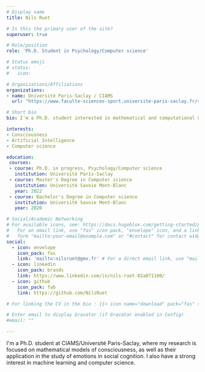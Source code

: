 ```yaml
---
# Display name
title: Nils Ruet

# Is this the primary user of the site?
superuser: true

# Role/position
role: 'Ph.D. Student in Psychology/Computer science'

# Status emoji
# status:
#   icon:

# Organizations/Affiliations
organizations:
- name: Université Paris-Saclay / CIAMS
  url: "https://www.faculte-sciences-sport.universite-paris-saclay.fr/recherche/presentation-unite-de-recherche-ciams"

# Short bio
bio: I'm a Ph.D. student interested in mathematical and computational models of consciousness.

interests:
- Consciousness
- Artificial Intelligence
- Computer science

education:
 courses:
 - course: Ph.D. in progress, Psychology/Computer science
   institution: Université Paris-Saclay
 - course: Master's Degree in Computer science
   institution: Université Savoie Mont-Blanc
   year: 2022
 - course: Bachelor's Degree in Computer science
   institution: Université Savoie Mont-Blanc
   year: 2020

# Social/Academic Networking
# For available icons, see: https://docs.hugoblox.com/getting-started/page-builder/#icons
#   For an email link, use "fas" icon pack, "envelope" icon, and a link in the
#   form "mailto:your-email@example.com" or "#contact" for contact widget.
social:
  - icon: envelope
    icon_pack: fas
    link: 'mailto:nilsruet@gmx.fr' # For a direct email link, use "mailto:test@example.org".
  - icon: linkedin
    icon_pack: brands
    link: https://www.linkedin.com/in/nils-ruet-02a071180/
  - icon: github
    icon_pack: fab
    link: https://github.com/NilsRuet

# For linking the CV in the bio : {{< icon name="download" pack="fas" >}} {{< staticref "uploads/resume.pdf" "newtab" >}}Download{{< /staticref >}} my resumé as a PDF.

# Enter email to display Gravatar (if Gravatar enabled in Config)
#email: ""

---
```


I'm a Ph.D. student at CIAMS/Université Paris-Saclay, where my research is focused on mathematical models of consciousness, as well as their application in the study of emotions in social cognition. I also have a strong interest in machine learning and computer science.



